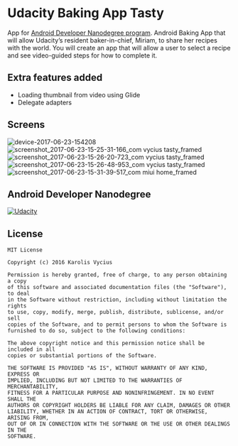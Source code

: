 # Udacity Baking App Tasty
App for [Android Developer Nanodegree program](https://www.udacity.com/course/android-developer-nanodegree--nd801). 
Android Baking App that will allow Udacity’s resident baker-in-chief, Miriam, to share her recipes with the world. You will create an app that will allow a user to select a recipe and see video-guided steps for how to complete it.


## Extra features added

* Loading thumbnail from video using Glide
* Delegate adapters

## Screens
![device-2017-06-23-154208](https://user-images.githubusercontent.com/3719141/27482544-95d07432-582a-11e7-966b-2b8debb0a269.png)
![screenshot_2017-06-23-15-25-31-166_com vycius tasty_framed](https://user-images.githubusercontent.com/3719141/27482547-95d4ad7c-582a-11e7-8e28-41122ff9efd2.png)
![screenshot_2017-06-23-15-26-20-723_com vycius tasty_framed](https://user-images.githubusercontent.com/3719141/27482545-95d2018a-582a-11e7-85c7-1bacc937e82d.png)
![screenshot_2017-06-23-15-26-48-953_com vycius tasty_framed](https://user-images.githubusercontent.com/3719141/27482543-95cf0b60-582a-11e7-9988-5d037ab24947.png)
![screenshot_2017-06-23-15-31-39-517_com miui home_framed](https://user-images.githubusercontent.com/3719141/27482546-95d2c7b4-582a-11e7-8438-11f58d933a4b.png)

## Android Developer Nanodegree
[![Udacity](https://cloud.githubusercontent.com/assets/3719141/14508774/c7f6cbce-01d1-11e6-9daf-02bcd10b6400.jpeg)](https://www.udacity.com/course/android-developer-nanodegree--nd801)

## License

    MIT License

    Copyright (c) 2016 Karolis Vycius

    Permission is hereby granted, free of charge, to any person obtaining a copy
    of this software and associated documentation files (the "Software"), to deal
    in the Software without restriction, including without limitation the rights
    to use, copy, modify, merge, publish, distribute, sublicense, and/or sell
    copies of the Software, and to permit persons to whom the Software is
    furnished to do so, subject to the following conditions:

    The above copyright notice and this permission notice shall be included in all
    copies or substantial portions of the Software.

    THE SOFTWARE IS PROVIDED "AS IS", WITHOUT WARRANTY OF ANY KIND, EXPRESS OR
    IMPLIED, INCLUDING BUT NOT LIMITED TO THE WARRANTIES OF MERCHANTABILITY,
    FITNESS FOR A PARTICULAR PURPOSE AND NONINFRINGEMENT. IN NO EVENT SHALL THE
    AUTHORS OR COPYRIGHT HOLDERS BE LIABLE FOR ANY CLAIM, DAMAGES OR OTHER
    LIABILITY, WHETHER IN AN ACTION OF CONTRACT, TORT OR OTHERWISE, ARISING FROM,
    OUT OF OR IN CONNECTION WITH THE SOFTWARE OR THE USE OR OTHER DEALINGS IN THE
    SOFTWARE.
